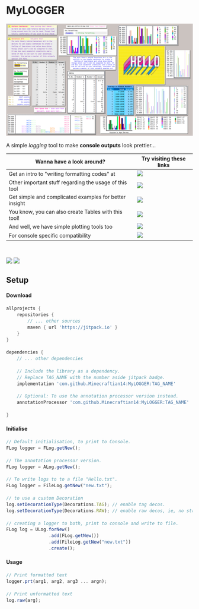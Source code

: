 # MyLOGGER

![Collage](images/collage.png)

A simple _logging_ tool to make **console outputs** look prettier...

Wanna have a look around?                              | Try visiting these links
-------------------------------------------------------|---------------------------------------------------------------------------------------------------
Get an intro to "writing formatting codes" at          | [![](https://img.shields.io/badge/Logger-Instructions-yellow)](WRITING_A_FORMAT_FOR_DECORATION.md)
Other important stuff regarding the usage of this tool | [![](https://img.shields.io/badge/Logger-Stuff-cyan)](OTHER_IMPORTANT_THINGS.md)
Get simple and complicated examples for better insight | [![](https://img.shields.io/badge/Logger-Examples-orange)](LOGGER_EXAMPLES.md)
You know, you can also create Tables with this tool!   | [![](https://img.shields.io/badge/Tables-Examples-green)](TABLE_EXAMPLES.md)
And well, we have simple plotting tools too            | [![](https://img.shields.io/badge/Plotting-Examples-red)](PLOTTING.md)
For console specific compatibility                     | [![](https://img.shields.io/badge/Console-Compatibility-purple)](SUPPORT.md) 

<br />

[![](https://jitpack.io/v/Minecraftian14/MyLOGGER.svg)](https://jitpack.io/#Minecraftian14/MyLOGGER)
[![](https://img.shields.io/discord/740954840259362826?color=7289da&label=Discord)](https://discord.gg/UgMH9c98mg)


## Setup

#### Download

```groovy
allprojects {
    repositories {
        // ... other sources
        maven { url 'https://jitpack.io' }
    }
}

dependencies {
    // ... other dependencies

    // Include the library as a dependency. 
    // Replace TAG_NAME with the number aside jitpack badge.
    implementation 'com.github.Minecraftian14:MyLOGGER:TAG_NAME'

    // Optional: To use the annotation processor version instead.
    annotationProcessor 'com.github.Minecraftian14:MyLOGGER:TAG_NAME'

}
```

#### Initialise

```js
// Default initialisation, to print to Console.
FLog logger = FLog.getNew();

// The annotation processor version.
FLog logger = ALog.getNew();

// To write logs to to a file "Hello.txt".
FLog logger = FileLog.getNew("new.txt");

// to use a custom Decoration
log.setDecorationType(Decorations.TAG); // enable tag decos.
log.setDecorationType(Decorations.RAW); // enable raw decos, ie, no strange characters.

// creating a logger to both, print to console and write to file.
FLog log = ULog.forNew()
                .add(FLog.getNew())
                .add(FileLog.getNew("new.txt"))
                .create();
```

#### Usage

```js
// Print formatted text 
logger.prt(arg1, arg2, arg3 ... argn);

// Print unformatted text
log.raw(arg);
```
